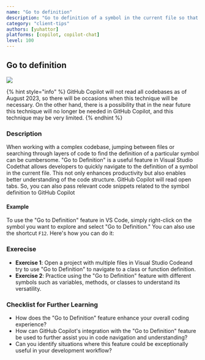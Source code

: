 ```yaml
---
name: "Go to definition"
description: "Go to definition of a symbol in the current file so that GitHub Copilot will include the related code as the snippet."
category: "client-tips"
authors: [yuhattor] 
platforms: [copilot, copilot-chat]
level: 100
---
```


## Go to definition

[<img src="https://img.shields.io/badge/Lv1-Early_Stage_Pattern-blue">](https://github.com/orgs/AI-Native-Development/projects/1/)

{% hint style="info" %}
GitHub Copilot will not read all codebases as of August 2023, so there will be occasions when this technique will be necessary. On the other hand, there is a possibility that in the near future this technique will no longer be needed in GitHub Copilot, and this technique may be very limited.
{% endhint %}

### Description

When working with a complex codebase, jumping between files or searching through layers of code to find the definition of a particular symbol can be cumbersome. "Go to Definition" is a useful feature in Visual Studio Codethat allows developers to quickly navigate to the definition of a symbol in the current file. This not only enhances productivity but also enables better understanding of the code structure. GitHub Copilot will read open tabs. So, you can also pass relevant code snippets related to the symbol definition to GitHub Copilot

#### Example

To use the "Go to Definition" feature in VS Code, simply right-click on the symbol you want to explore and select "Go to Definition." You can also use the shortcut `F12`. Here's how you can do it:

### Exerecise

- **Exercise 1**: Open a project with multiple files in Visual Studio Codeand try to use "Go to Definition" to navigate to a class or function definition.
- **Exercise 2**: Practice using the "Go to Definition" feature with different symbols such as variables, methods, or classes to understand its versatility.

### Checklist for Further Learning

- How does the "Go to Definition" feature enhance your overall coding experience?
- How can GitHub Copilot's integration with the "Go to Definition" feature be used to further assist you in code navigation and understanding?
- Can you identify situations where this feature could be exceptionally useful in your development workflow?
